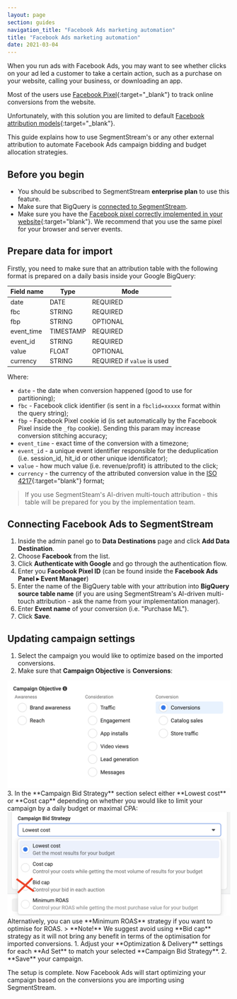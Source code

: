 ```yaml
---
layout: page
section: guides
navigation_title: "Facebook Ads marketing automation"
title: "Facebook Ads marketing automation"
date: 2021-03-04
---
```


When you run ads with Facebook Ads, you may want to see whether clicks on your ad led a customer to take a certain action, such as a purchase on your website, calling your business, or downloading an app.

Most of the users use [Facebook Pixel](https://www.facebook.com/business/help/952192354843755?id=1205376682832142){:target="_blank"} to track online conversions from the website.

Unfortunately, with this solution you are limited to default [Facebook attribution models](https://www.facebook.com/business/help/370704083280490?id=399393560487908){:target="_blank"}.

This guide explains how to use SegmentStream's or any other external attribution to automate Facebook Ads campaign bidding and budget allocation strategies.

## Before you begin

- You should be subscribed to SegmentStream **enterprise plan** to use this feature.
- Make sure that BigQuery is [connected to SegmentStream](/bigquery/connecting-bigquery).
- Make sure you have the [Facebook pixel correctly implemented in your website](https://www.facebook.com/business/help/952192354843755?id=1205376682832142){:target="blank"}. We recommend that you use the same pixel for your browser and server events.

## Prepare data for import

Firstly, you need to make sure that an attribution table with the following format is prepared on a daily basis inside your Google BigQuery:

Field name|Type|Mode
--- | --- | ---
date | DATE | REQUIRED
fbc | STRING | REQUIRED
fbp | STRING | OPTIONAL
event_time | TIMESTAMP | REQUIRED
event_id | STRING | REQUIRED
value | FLOAT | OPTIONAL
currency | STRING | REQUIRED if `value` is used

Where:
- `date` - the date when conversion happened (good to use for partitioning);
- `fbc` - Facebook click identifier (is sent in a `fbclid=xxxxx` format within the query string);
- `fbp` - Facebook Pixel cookie id (is set automatically by the Facebook Pixel inside the `_fbp` cookie). Sending this param may increase conversion stitching accuracy;
- `event_time` - exact time of the conversion with a timezone;
- `event_id` - a unique event identifier responsible for the deduplication (i.e. session_id, hit_id or other unique identificator);
- `value` - how much value (i.e. revenue/profit) is attributed to the click;
- `currency` - the currency of the attributed conversion value in the [ISO 4217](https://en.wikipedia.org/wiki/ISO_4217){:target="blank"} format;

> If you use SegmentSteam's AI-driven multi-touch attribution - this table will be prepared for you by the implementation team.

## Connecting Facebook Ads to SegmentStream

1. Inside the admin panel go to **Data Destinations** page and click **Add Data Destination**.
2. Choose **Facebook** from the list.
3. Click **Authenticate with Google** and go through the authentication flow.
4. Enter you **Facebook Pixel ID** (can be found inside the **Facebook Ads Panel ▸ Event Manager**)
5. Enter the name of the BigQuery table with your attribution into **BigQuery source table name** (if you are using SegmentStream's AI-driven multi-touch attribution - ask the name from your implementation manager).
6. Enter **Event name** of your conversion (i.e. "Purchase ML").
7. Click **Save**.

## Updating campaign settings

1. Select the campaign you would like to optimize based on the imported conversions.
2. Make sure that **Campaign Objective** is **Conversions**:
<img src="/img/guides/facebook-ads-marketing-automation/facebook-ads-1.png" alt="Facebook Ads - Campaign Objective" width="600"/>
3. In the **Campaign Bid Strategy** section select either **Lowest cost** or **Cost cap** depending on whether you would like to limit your campaign by a daily budget or maximal CPA:
<img src="/img/guides/facebook-ads-marketing-automation/facebook-ads-2.png" alt="Facebook Ads - Bid Strategy" width="600"/>
Alternatively, you can use **Minimum ROAS** strategy if you want to optimise for ROAS.
> **Note!** We suggest avoid using **Bid cap** strategy as it will not bring any benefit in  terms of the optimisation for imported conversions.
1. Adjust your **Optimization & Delivery** settings for each **Ad Set** to match your selected **Campaign Bid Strategy**.
2. **Save** your campaign.

The setup is complete. Now Facebook Ads will start optimizing your campaign based on the conversions you are importing using SegmentStream.

<!-- ## Optimisation testing

Attribution testing is quite tricky, especially when it comes to cross-device multi-channel interactions. Nevertheless, there are some methodologies that allow to at least implement cookie-based multi-touch testing using built-in Google Ads experiments and Google BigQuery.

### Things to note about experiments
* Experiments are only available for Search and Display Network campaigns. You won’t be able to create an experiment for Video, App or Shopping campaigns.
* You can schedule up to five experiments for a campaign, but you can only run one experiment at a time.
* It may take some time for your experiment’s ads to complete the review process and to start running, depending on the size of your original campaign. You may want to schedule your experiment to begin in the future to prevent it from starting before your ads have been reviewed.
* If you use audience lists, you should have at least 10,000 users in the list to run an experiment. If you have less users than that, your results may be less accurate. 

> If you make changes to your original campaign, these changes won’t be reflected in your experiment. Making changes to either your original campaign or experiment while your experiment is running may make it harder to interpret your results.

### Set up an experiment

1. Sign in to your [Google Ads account](https://ads.google.com/){:target="blank"}.
2. From the page menu on the left, click **Drafts & experiments**, then click **Campaign Experiments** at the top of the page.
3. Click the **"+"** button.
4. Click Select draft, and select the draft you want to turn into an experiment.
5. Enter a name for your experiment. Your experiment shouldn’t share the same name as your campaigns and other experiments.
6. Select a start date for your experiment.
7. If you’d like to manually end your experiment, select **None**. Otherwise, select an end date for your experiment.
8. Enter the percentage of the original campaign’s budget that you’d like to allocate to your experiment.
9. For Search campaigns, under “Advanced options”, choose **Cookie-based** experiment split option. It means users may see only one version of your campaign, regardless of how many times they search. This can help ensure that other factors don’t impact your results, and will give you more accurate data.
10. Click Save to finish creating the experiment.
11. Once you create your experiment, you can find your experiments listed alongside your regular campaigns, as well as in your “Campaign experiments” page.
12. Add additional URL parameter `ss_variation=0` to your original campaign URL and `ss_variation=1` to the experiment campaign either using the **Final URL suffix** or **Tracking template**. This parameter will help to filter traffic initiated by each campaign inside the Google BigQuery.
13. Make sure you've changed a bidding strategy in the experiment campaign to tCPA or tROAS as described [here](  #updating-campaign-settings).

> **Important note!** The whole analysis will happen inside the Google BigQuery instead of Google Ads because you will be testing different attributions rather than different bidding strategies. Also, you would be testing multi-touch interactions across all possible channels, not only Google Ads interactions.

Once the A/B-test is finished you will be able to compare CoS/ROAS across all channels for users with `ss_variation=0` and `ss_variation=1`. This will give understanding which attribution works better within one device in a multi-touch journey but unfortunately will not give understanding about multi-device interactions (an this is the main advantage of the AI-driven attribution). Nevertheless, if AI-driven attribution wins even within one device this is a clear sign it will work even better within cross-device customer journeys. --> 
